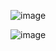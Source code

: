 ![image](https://github.com/user-attachments/assets/3667dc62-c6d4-40b6-a2d1-68b56fd0e7a1)


![image](https://github.com/user-attachments/assets/e6de9af4-61df-4e66-bebc-1fb12521428f)
